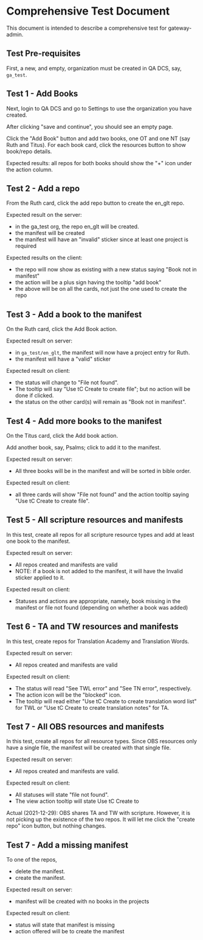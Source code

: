 # Comprehensive Test Document
This document is intended to describe a comprehensive test for gateway-admin.

## Test Pre-requisites

First, a new, and empty, organization must be created in QA DCS, say, `ga_test`.

## Test 1 - Add Books 
Next, login to QA DCS and go to Settings to use the organization you have created.

After clicking "save and continue", you should see an empty page.

Click the "Add Book" button and add two books, one OT and one NT (say Ruth and Titus). For each book card, click the resources button to show book/repo details.

Expected results: all repos for both books should show the "+" icon under the action column.

## Test 2 - Add a repo
From the Ruth card, click the add repo button to create the en_glt repo.

Expected result on the server:
- in the ga_test org, the repo en_glt will be created.
- the manifest will be created
- the manifest will have an "invalid" sticker since at least one project is required

Expected results on the client:
- the repo will now show as existing with a new status saying "Book not in manifest"
- the action will be a plus sign having the tooltip "add book"
- the above will be on all the cards, not just the one used to create the repo

## Test 3 - Add a book to the manifest
On the Ruth card, click the Add Book action.

Expected result on server:
- in `ga_test/en_glt`, the manifest will now have a project entry for Ruth.
- the manifest will have a "valid" sticker

Expected result on client:
- the status will change to "File not found". 
- The tooltip will say "Use tC Create to create file"; but no action will be done if clicked.
- the status on the other card(s) will remain as "Book not in manifest".

## Test 4 - Add more books to the manifest
On the Titus card, click the Add book action.

Add another book, say, Psalms; click to add it to the manifest.

Expected result on server:
- All three books will be in the manifest and will be sorted in bible order. 

Expected result on client:
- all three cards will show "File not found" and the action tooltip saying "Use tC Create to create file".

## Test 5 - All scripture resources and manifests
In this test, create all repos for all scripture resource types and add at least one book to the manifest. 

Expected result on server:
- All repos created and manifests are valid
- NOTE: if a book is not added to the manifest, it will have the Invalid sticker applied to it.

Expected result on client:
- Statuses and actions are appropriate, namely, book missing in the manifest or file not found (depending on whether a book was added)

## Test 6 - TA and TW resources and manifests
In this test, create repos for Translation Academy and Translation Words. 

Expected result on server:
- All repos created and manifests are valid

Expected result on client:
- The status will read "See TWL error" and "See TN error", respectively.
- The action icon will be the "blocked" icon.
- The tooltip will read either "Use tC Create to create translation word list" for TWL or "Use tC Create to create translation notes" for TA.


## Test 7 - All OBS resources and manifests
In this test, create all repos for all resource types. Since OBS resources only have a single file, the manifest will be created with that single file.

Expected result on server:
- All repos created and manifests are valid.

Expected result on client:
- All statuses will state "file not found".
- The view action tooltip will state Use tC Create to

Actual (2021-12-29): OBS shares TA and TW with scripture. However, it is not picking up the existence of the two repos. It will let me click the "create repo" icon button, but nothing changes.


## Test 7 - Add a missing manifest
To one of the repos, 
- delete the manifest.
- create the manifest.

Expected result on server:
- manifest will be created with no books in the projects

Expected result on client:
- status will state that manifest is missing
- action offered will be to create the manifest




